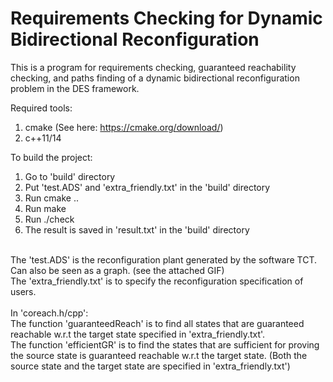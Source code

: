 # Requirements Checking for Dynamic Bidirectional Reconfiguration
This is a program for requirements checking, guaranteed reachability checking, and paths finding of a dynamic bidirectional reconfiguration problem in the DES framework.


Required tools:
 1. cmake (See here: https://cmake.org/download/)
 2. c++11/14
 
To build the project:
 1. Go to 'build' directory
 2. Put 'test.ADS' and 'extra_friendly.txt' in the 'build' directory
 3. Run cmake ..
 4. Run make
 5. Run ./check 
 6. The result is saved in 'result.txt' in the 'build' directory
 
</br>
The 'test.ADS' is the reconfiguration plant generated by the software TCT. Can also be seen as a graph. (see the attached GIF) </br>
The 'extra_friendly.txt' is to specify the reconfiguration specification of users. </br>
</br>
In 'coreach.h/cpp':</br>
The function 'guaranteedReach' is to find all states that are guaranteed reachable w.r.t the target state specified in 'extra_friendly.txt'. </br>
The function 'efficientGR' is to find the states that are sufficient for proving the source state is guaranteed reachable w.r.t the target state. (Both the source state and the target state are specified in 'extra_friendly.txt')

